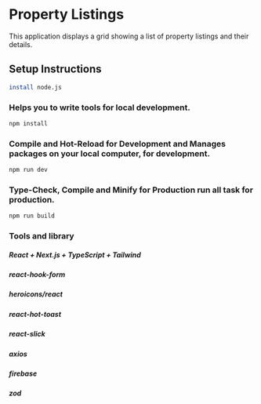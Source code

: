 # Property Listings

This application displays a grid showing a list of property listings and their details.

## Setup Instructions

```sh
install node.js
```

### Helps you to write tools for local development.

```sh
npm install
```

### Compile and Hot-Reload for Development and Manages packages on your local computer, for development.

```sh
npm run dev
```

### Type-Check, Compile and Minify for Production run all task for production.

```sh
npm run build
```

### Tools and library

##### React + Next.js + TypeScript + Tailwind

##### react-hook-form

##### heroicons/react

##### react-hot-toast

##### react-slick

##### axios

##### firebase

##### zod
